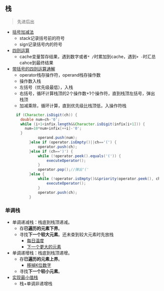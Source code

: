 ## 栈 ##
> 先进后出

- [括号加减法](../src/stack/BasicCalculator.java)
  - stack记录括号前的符号
  - sign记录括号内的符号
- [四则运算](../src/stack/BasicCalculatorII.java)
  - cache变量暂存结果，遇到数字或者```* /```时累加到cache，遇到```+ -```时汇总cahce到最终结果
- [带括号的四则运算通解](https://github.com/hanjg/dataStructure/blob/master/dataStruct2.0/src/application/Calculator.java)
  - operator栈存操作符，operand栈存操作数
  - 操作数入栈
  - 左括号（优先级最低），入栈
  - 右括号，循环计算栈顶的2个操作数+1个操作符，直到栈顶左括号，弹出栈顶
  - 加减乘除，循环计算，直到优先级比栈顶低，入操作符栈
 ```java
      if (Character.isDigit(ch)) {
        double num=ch-'0';
        while (i+1<infix.length&&Character.isDigit(infix[i+1])) {
          num=10*num+infix[++i]-'0';
        }
				operand.push(num);
			}else if (operator.isEmpty()||ch=='(') {
				operator.push(ch);
			}else if (ch==')') {
				while (!operator.peek().equals('(')) {
					executeOperator();
				}
				operator.pop();//弹出'('
			}else {
				while (!operator.isEmpty()&&priority(operator.peek(), ch)>=0) {
					executeOperator();
				}
				operator.push(ch);
			}
```

### 单调栈 ###
- 单调递减栈：栈底到栈顶递减。
  - 存**已遍历的元素下界**。
  - 寻找**下一个较大元素**。还未查到较大元素时先放栈
    - [每日温度](../src/stack/DailyTemperatures.java)
    - [下一个更大的元素](../src/stack/NextGreaterElementII.java)
- 单调递增栈：栈底到栈顶递增。
  - 存**已遍历的元素上界**。
    - [移掉K位数字](../src/stack/RemoveKDigits.java)  
  - 寻找**下一个较小元素**。
- [实现最小值栈](../src/stack/MinStack.java)
  - 栈+单调非递增栈
